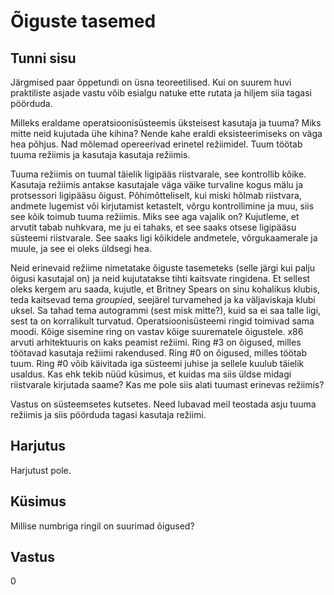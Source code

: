﻿# Õiguste tasemed

## Tunni sisu

Järgmised paar õppetundi on üsna teoreetilised. Kui on suurem huvi praktiliste asjade vastu võib esialgu natuke ette rutata ja hiljem siia tagasi pöörduda.

Milleks eraldame operatsioonisüsteemis üksteisest kasutaja ja tuuma? Miks mitte neid kujutada ühe kihina? Nende kahe eraldi eksisteerimiseks on väga hea põhjus. Nad mõlemad opereerivad erinetel režiimidel. Tuum töötab tuuma režiimis ja kasutaja kasutaja režiimis.

Tuuma režiimis on tuumal täielik ligipääs riistvarale, see kontrollib kõike. Kasutaja režiimis antakse kasutajale väga väike turvaline kogus mälu ja protsessori ligipääsu õigust. Põhimõtteliselt, kui miski hõlmab riistvara, andmete lugemist või kirjutamist ketastelt, võrgu kontrollimine ja muu, siis see kõik toimub tuuma režiimis. Miks see aga vajalik on? Kujutleme, et arvutit tabab nuhkvara, me ju ei tahaks, et see saaks otsese ligipääsu süsteemi riistvarale. See saaks ligi kõikidele andmetele, võrgukaamerale ja muule, ja see ei oleks üldsegi hea.

Neid erinevaid režiime nimetatake õiguste tasemeteks (selle järgi kui palju õigusi kasutajal on) ja neid kujutatakse tihti kaitsvate ringidena. Et sellest oleks kergem aru saada, kujutle, et Britney Spears on sinu kohalikus klubis, teda kaitsevad tema *groupie*d, seejärel turvamehed ja ka väljaviskaja klubi uksel. Sa tahad tema autogrammi (sest misk mitte?), kuid sa ei saa talle ligi, sest ta on korralikult turvatud. Operatsioonisüsteemi ringid toimivad sama moodi. Kõige sisemine ring on vastav kõige suurematele õigustele. x86 arvuti arhitektuuris on kaks peamist režiimi. Ring #3 on õigused, milles töötavad kasutaja režiimi rakendused. Ring #0 on õigused, milles töötab tuum. Ring #0 võib käivitada iga süsteemi juhise ja sellele kuulub täielik usaldus. Kas ehk tekib nüüd küsimus, et kuidas ma siis üldse midagi riistvarale kirjutada saame? Kas me pole siis alati tuumast erinevas režiimis?

Vastus on süsteemsetes kutsetes. Need lubavad meil teostada asju tuuma režiimis ja siis pöörduda tagasi kasutaja režiimi.

## Harjutus

Harjutust pole.

## Küsimus

Millise numbriga ringil on suurimad õigused?

## Vastus

0
